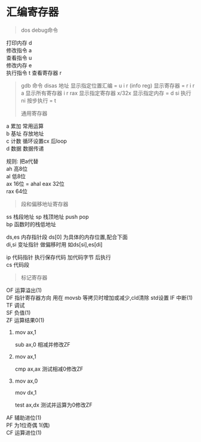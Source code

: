 # 汇编寄存器

> dos debug命令

打印内存 d\
修改指令 a\
查看指令 u\
修改内存 e\
执行指令 t 查看寄存器 r

> gdb 命令 disas 地址 显示指定位置汇编 = u i r (info reg) 显示寄存器 = r i r a 显示所有寄存器 i r rax 显示指定寄存器 x/32x 显示指定内存 = d si 执行 ni 按步执行 = t
>
> 通用寄存器

a 累加 常用运算\
b 基址 存放地址\
c 计数 循环设置cx 后loop\
d 数据 数据传递

规则: 把a代替\
ah 高8位\
al 低8位\
ax 16位 = ahal eax 32位\
rax 64位

> 段和偏移地址寄存器

ss 栈段地址 sp 栈顶地址 push pop\
bp 函数时的栈低地址

ds,es 内存指针段 ds\[0] 为具体的内存位置,配合下面\
di,si 变址指针 做偏移时用 如ds\[si],es\[di]

ip 代码指针 执行保存代码 加代码字节 后执行\
cs 代码段

> 标记寄存器

OF 运算溢出(1)\
DF 指针寄存器方向 用在 movsb 等拷贝时增加或减少,cld清除 std设置 IF 中断(1)\
TF 调试\
SF 负值(1)\
ZF 运算结果0(1)

1.  mov ax,1 &#x20;

    sub ax,0 相减并修改ZF &#x20;
2.  mov ax,1 &#x20;

    cmp ax,ax 测试相减0修改ZF &#x20;
3.  mov ax,0 &#x20;

    mov dx,1 &#x20;

    test ax,dx 测试并运算为0修改ZF

AF 辅助进位(1)\
PF 为1位奇偶 1(偶)\
CF 运算进位(1)
